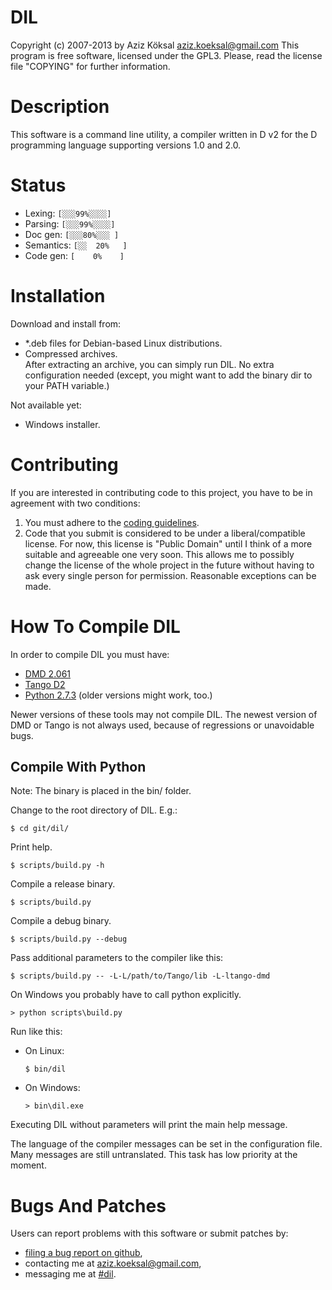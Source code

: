 DIL
===
Copyright (c) 2007-2013 by Aziz Köksal <aziz.koeksal@gmail.com>
This program is free software, licensed under the GPL3.
Please, read the license file "COPYING" for further information.

Description
===========
This software is a command line utility, a compiler written in D v2
for the D programming language supporting versions 1.0 and 2.0.

Status
======
  * Lexing: `[░░░99%░░░░]`
  * Parsing: `[░░░99%░░░░]`
  * Doc gen: `[░░░80%░░░ ]`
  * Semantics: `[░░  20%   ]`
  * Code gen: `[    0%    ]`

Installation
============
Download and install from:

  * *.deb files for Debian-based Linux distributions.
  * Compressed archives.<br/>
    After extracting an archive, you can simply run DIL.
    No extra configuration needed (except, you might want to add the binary dir
    to your PATH variable.)

Not available yet:

  * Windows installer.

Contributing
============
If you are interested in contributing code to this project,
you have to be in agreement with two conditions:

  1. You must adhere to the [coding guidelines](wiki/codingrules.wiki).
  2. Code that you submit is considered to be under a liberal/compatible
     license. For now, this license is "Public Domain" until I think of a
     more suitable and agreeable one very soon.
     This allows me to possibly change the license of the whole project
     in the future without having to ask every single person for permission.
     Reasonable exceptions can be made.

How To Compile DIL
==================
In order to compile DIL you must have:

  * [DMD 2.061](http://dlang.org/changelog.html#new2_061)
  * [Tango D2](https://github.com/SiegeLord/Tango-D2/)
  * [Python 2.7.3](http://www.python.org/getit/releases/2.7.3/)
    (older versions might work, too.)

Newer versions of these tools may not compile DIL. The newest version of DMD
or Tango is not always used, because of regressions or unavoidable bugs.

Compile With Python
-----------------------
Note: The binary is placed in the bin/ folder.

Change to the root directory of DIL. E.g.:

    $ cd git/dil/

Print help.

    $ scripts/build.py -h

Compile a release binary.

    $ scripts/build.py

Compile a debug binary.

    $ scripts/build.py --debug

Pass additional parameters to the compiler like this:

    $ scripts/build.py -- -L-L/path/to/Tango/lib -L-ltango-dmd


On Windows you probably have to call python explicitly.

    > python scripts\build.py

Run like this:

  * On Linux:

        $ bin/dil

  * On Windows:

        > bin\dil.exe

Executing DIL without parameters will print the main help message.

The language of the compiler messages can be set in the configuration file.
Many messages are still untranslated. This task has low priority at the moment.

Bugs And Patches
================
Users can report problems with this software or submit patches by:

  * [filing a bug report on github](https://github.com/azizk/dil/issues),
  * contacting me at <aziz.koeksal@gmail.com>,
  * messaging me at [#dil](irc://freenode.net:8001/dil).
